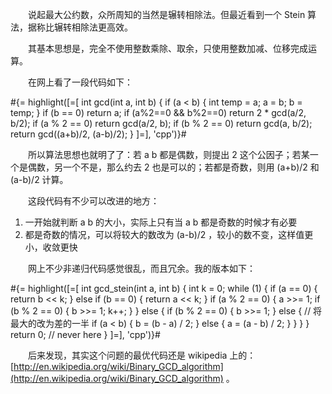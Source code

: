 　　说起最大公约数，众所周知的当然是辗转相除法。但最近看到一个 Stein 算法，据称比辗转相除法更高效。

　　其基本思想是，完全不使用整数乘除、取余，只使用整数加减、位移完成运算。

　　在网上看了一段代码如下：

#{= highlight([=[
int gcd(int a, int b)
{
	if (a < b) {
		int temp = a;
		a = b;
		b = temp;
	}
	if (b == 0)
		return a;
	if (a%2==0 && b%2==0)
		return 2 * gcd(a/2, b/2);
	if (a % 2 == 0)
		return gcd(a/2, b);
	if (b % 2 == 0)
		return gcd(a, b/2);
	return gcd((a+b)/2, (a-b)/2);
}
]=], 'cpp')}#

　　所以算法思想也就明了了：若 a b 都是偶数，则提出 2 这个公因子；若某一个是偶数，另一个不是，那么约去 2 也是可以的；若都是奇数，则用 (a+b)/2 和 (a-b)/2 计算。

　　这段代码有不少可以改进的地方：

1. 一开始就判断 a b 的大小，实际上只有当 a b 都是奇数的时候才有必要
2. 都是奇数的情况，可以将较大的数改为 (a-b)/2 ，较小的数不变，这样值更小，收敛更快

　　网上不少非递归代码感觉很乱，而且冗余。我的版本如下：

#{= highlight([=[
int gcd_stein(int a, int b)
{
	int k = 0;
	while (1) {
		if (a == 0) {
			return b << k;
		} else if (b == 0) {
			return a << k;
		}
		if (a % 2 == 0) {
			a >>= 1;
			if (b % 2 == 0) {
				b >>= 1;
				k++;
			}
		} else {
			if (b % 2 == 0) {
				b >>= 1;
			} else {
				// 将最大的改为差的一半
				if (a < b) {
					b = (b - a) / 2;
				} else {
					a = (a - b) / 2;
				}
			}
		}
	}
	return 0; // never here
}
]=], 'cpp')}#

　　后来发现，其实这个问题的最优代码还是 wikipedia 上的：[http://en.wikipedia.org/wiki/Binary_GCD_algorithm](http://en.wikipedia.org/wiki/Binary_GCD_algorithm) 。
